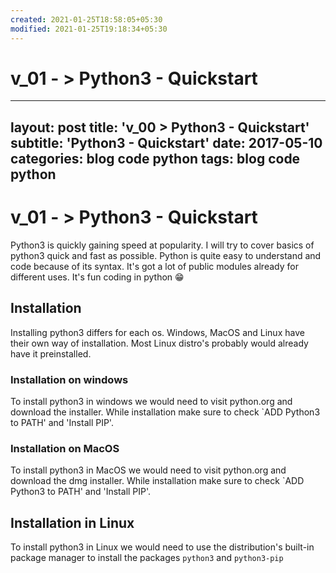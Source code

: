 ```yaml
---
created: 2021-01-25T18:58:05+05:30
modified: 2021-01-25T19:18:34+05:30
---
```


# v_01 - > Python3 - Quickstart

---
layout: post
title: 'v_00 > Python3 - Quickstart'
subtitle: 'Python3 - Quickstart'
date: 2017-05-10
categories: blog code python 
tags: blog code python 
---

# v_01 - > Python3 - Quickstart

Python3 is quickly gaining speed at popularity. I will try to cover basics of python3 quick and fast as possible. Python is quite easy to understand and code because of its syntax. It's got a lot of public modules already for different uses. It's fun coding in python :grin:

## Installation
Installing python3 differs for each os. Windows, MacOS and Linux have their own way of installation. Most Linux distro's probably would already have it preinstalled.

### Installation on windows
To install python3 in windows we would need to visit python.org and download the installer. While installation make sure to check `ADD Python3 to PATH' and 'Install PIP'.

### Installation on MacOS
To install python3 in MacOS we would need to visit python.org and download the dmg installer. While installation make sure to check `ADD Python3 to PATH' and 'Install PIP'.

## Installation in Linux
To install python3 in Linux we would need to use the distribution's built-in package manager to install the packages `python3` and `python3-pip`